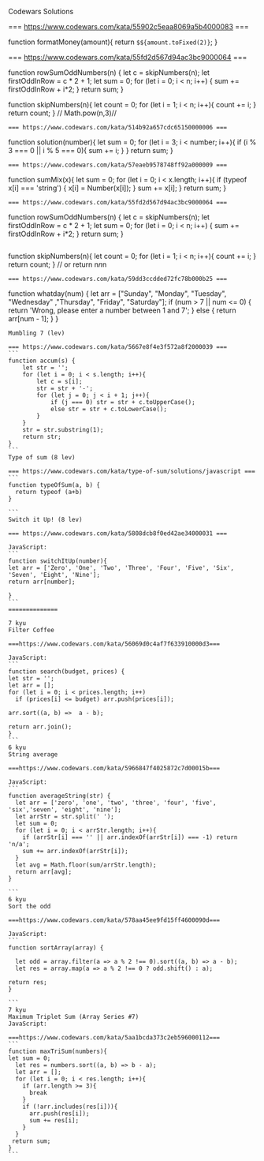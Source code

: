 Codewars Solutions

=== https://www.codewars.com/kata/55902c5eaa8069a5b4000083 ===

function formatMoney(amount){
return `$${amount.toFixed(2)}`;
}

=== https://www.codewars.com/kata/55fd2d567d94ac3bc9000064 ===

function rowSumOddNumbers(n) {
  let c = skipNumbers(n);
  let firstOddInRow = c * 2 + 1;
  let sum = 0;
  for (let i = 0; i < n; i++) {
  sum += firstOddInRow + i*2;
  }
  return sum;
}

function skipNumbers(n){
  let count = 0;
  for (let i = 1; i < n; i++){
    count += i;
  }
  return count;
}
// Math.pow(n,3)//

```
=== https://www.codewars.com/kata/514b92a657cdc65150000006 ===
```
function solution(number){
  let sum = 0;
  for (let i = 3; i < number; i++){
  if (i % 3 === 0 || i % 5 === 0){
      sum += i;
  }
  }
  return sum;
}
```
=== https://www.codewars.com/kata/57eaeb9578748ff92a000009 ===
```
function sumMix(x){
let sum = 0;
  for (let i = 0; i < x.length; i++){
    if (typeof x[i] === 'string') {
    x[i] = Number(x[i]);
    }
  sum += x[i];
  }
return sum;
}
```
=== https://www.codewars.com/kata/55fd2d567d94ac3bc9000064 ===
```
function rowSumOddNumbers(n) {
  let c = skipNumbers(n);
  let firstOddInRow = c * 2 + 1;
  let sum = 0;
  for (let i = 0; i < n; i++) {
  sum += firstOddInRow + i*2;
  }
  return sum;
}
```

```
function skipNumbers(n){
  let count = 0;
  for (let i = 1; i < n; i++){
    count += i;
  }
  return count;
}
// or return n*n*n
```
=== https://www.codewars.com/kata/59dd3ccdded72fc78b000b25 ===
```
function whatday(num) {
  let arr = ["Sunday", "Monday", "Tuesday", "Wednesday" ,"Thursday", "Friday", "Saturday"];
  if (num > 7 || num <= 0) {
    return 'Wrong, please enter a number between 1 and 7';
  } else {
    return arr[num - 1];
  }
}

````
Mumbling 7 (lev)

=== https://www.codewars.com/kata/5667e8f4e3f572a8f2000039 ===
```
function accum(s) {
    let str = '';
    for (let i = 0; i < s.length; i++){
        let c = s[i];
        str = str + '-';
        for (let j = 0; j < i + 1; j++){
            if (j === 0) str = str + c.toUpperCase();
            else str = str + c.toLowerCase();
        }
    }
    str = str.substring(1);
    return str;
}
```
Type of sum (8 lev)

=== https://www.codewars.com/kata/type-of-sum/solutions/javascript ===
```
function typeOfSum(a, b) {
  return typeof (a+b)
}

```
Switch it Up! (8 lev)

=== https://www.codewars.com/kata/5808dcb8f0ed42ae34000031 ===

JavaScript:
```
function switchItUp(number){
let arr = ['Zero', 'One', 'Two', 'Three', 'Four', 'Five', 'Six', 'Seven', 'Eight', 'Nine'];
return arr[number];

}
```
==============

7 kyu
Filter Coffee

===https://www.codewars.com/kata/56069d0c4af7f633910000d3===

JavaScript:
```
function search(budget, prices) {
let str = '';
let arr = [];
for (let i = 0; i < prices.length; i++)
  if (prices[i] <= budget) arr.push(prices[i]);

arr.sort((a, b) =>  a - b);

return arr.join();
}
```
6 kyu
String average

===https://www.codewars.com/kata/5966847f4025872c7d00015b===

JavaScript:
```
function averageString(str) {
  let arr = ['zero', 'one', 'two', 'three', 'four', 'five', 'six','seven', 'eight', 'nine'];
  let arrStr = str.split(' ');
  let sum = 0;
  for (let i = 0; i < arrStr.length; i++){
    if (arrStr[i] === '' || arr.indexOf(arrStr[i]) === -1) return 'n/a';
    sum += arr.indexOf(arrStr[i]);
  }
  let avg = Math.floor(sum/arrStr.length);
  return arr[avg];
}

```
6 kyu
Sort the odd

===https://www.codewars.com/kata/578aa45ee9fd15ff4600090d===

JavaScript:
```
function sortArray(array) {

  let odd = array.filter(a => a % 2 !== 0).sort((a, b) => a - b);
  let res = array.map(a => a % 2 !== 0 ? odd.shift() : a);

return res;
}

```
7 kyu
Maximum Triplet Sum (Array Series #7)
JavaScript:

===https://www.codewars.com/kata/5aa1bcda373c2eb596000112===
```
function maxTriSum(numbers){
let sum = 0;
  let res = numbers.sort((a, b) => b - a);
  let arr = [];
  for (let i = 0; i < res.length; i++){
    if (arr.length >= 3){
      break
    }
    if (!arr.includes(res[i])){
      arr.push(res[i]);
      sum += res[i];
    }
  }
 return sum;
}
```
